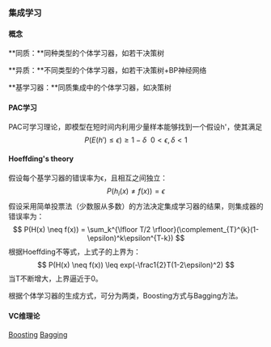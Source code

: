 ### 集成学习

#### 概念

**同质：**同种类型的个体学习器，如若干决策树

**异质：**不同类型的个体学习器，如若干决策树+BP神经网络

**基学习器：**同质集成中的个体学习器，如决策树

#### PAC学习

PAC可学习理论，即模型在短时间内利用少量样本能够找到一个假设h'，使其满足
$$
P(E(h') \leq \epsilon) \geq 1-\delta \ \ 0<\epsilon,\delta < 1
$$

#### Hoeffding's theory

假设每个基学习器的错误率为ϵ，且相互之间独立：
$$
P(h_i(x) \neq f(x)) = \epsilon
$$
假设采用简单投票法（少数服从多数）的方法决定集成学习器的结果，则集成器的错误率为：
$$
P(H(x) \neq f(x)) = \sum_k^{\lfloor T/2 \rfloor}(\complement_{T}^{k}(1-\epsilon)^k\epsilon^{T-k})
$$
根据Hoeffding不等式，上式子的上界为：
$$
P(H(x) \neq f(x))  \leq exp(-\frac1{2}T(1-2\epsilon)^2)
$$
当T不断增大，上界逼近于0。

根据个体学习器的生成方式，可分为两类，Boosting方式与Bagging方法。

#### VC维理论

[Boosting]()
[Bagging]()